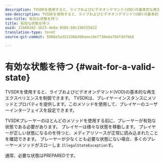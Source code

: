 ```yaml
---
description: TVSDKを使用すると、ライブおよびビデオオンデマンド(VOD)の基本的な再生エクスペリエンスを制御できます。 TVSDKは、プレイヤーインスタンスにメソッドとプロパティを提供します。このメソッドを使用して、プレイヤーのユーザーインターフェイスを設定できます。
seo-description: TVSDKを使用すると、ライブおよびビデオオンデマンド(VOD)の基本的な再生エクスペリエンスを制御できます。 TVSDKは、プレイヤーインスタンスにメソッドとプロパティを提供します。このメソッドを使用して、プレイヤーのユーザーインターフェイスを設定できます。
seo-title: 有効な状態を待つ
title: 有効な状態を待つ
uuid: 22b68162-1625-4e8a-8566-b0c198155622
translation-type: tm+mt
source-git-commit: 5908e5a3521966496aeec0ef730e4a704fddfb68

---
```



# 有効な状態を待つ {#wait-for-a-valid-state}

TVSDKを使用すると、ライブおよびビデオオンデマンド(VOD)の基本的な再生エクスペリエンスを制御できます。 TVSDKは、プレイヤーインスタンスにメソッドとプロパティを提供します。このメソッドを使用して、プレイヤーのユーザーインターフェイスを設定できます。

TVSDKプレーヤーのほとんどのメソッドを使用する前に、プレーヤーが有効な状態である必要があります。
プレイヤーは様々な状態を移動します。 プレイヤーが正しい状態になるのを待つと、メディアリソースが正常に読み込まれたことを確認できます。 プレーヤーが少なくとも必要な状態にない場合、多くのプレーヤーメソッドがスローしま `IllegalStateException`す。

通常、必要な状態はPREPAREDです。
